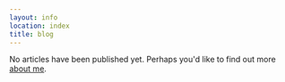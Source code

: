 ```yaml
---
layout: info
location: index
title: blog
---
```

No articles have been published yet. Perhaps you'd like to find out more
[about me](/about.html).
